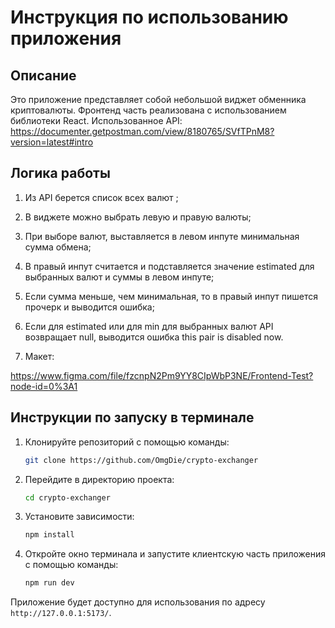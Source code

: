 # Инструкция по использованию приложения

## Описание
Это приложение представляет собой небольшой виджет обменника криптовалюты. Фронтенд часть реализована с использованием библиотеки React. Использованное API: https://documenter.getpostman.com/view/8180765/SVfTPnM8?version=latest#intro

## Логика работы
1. Из API берется список всех валют ;

2. В виджете можно выбрать левую и правую валюты;

3. При выборе валют, выставляется в левом инпуте минимальная сумма обмена;

4. В правый инпут считается и подставляется значение estimated для выбранных валют и суммы в левом инпуте;

5. Если сумма меньше, чем минимальная, то в правый инпут пишется прочерк и выводится ошибка;

6. Если для estimated или для min для выбранных валют API возвращает null, выводится ошибка this pair is disabled now.

7. Макет:

https://www.figma.com/file/fzcnpN2Pm9YY8CIpWbP3NE/Frontend-Test?node-id=0%3A1

## Инструкции по запуску в терминале

1. Клонируйте репозиторий с помощью команды:
   ```bash
   git clone https://github.com/OmgDie/crypto-exchanger
   ```

2. Перейдите в директорию проекта:
   ```bash
   cd crypto-exchanger
   ```

3. Установите зависимости:
   ```bash
   npm install
   ```
   
4. Откройте окно терминала и запустите клиентскую часть приложения с помощью команды:
   ```bash
   npm run dev
   ```

Приложение будет доступно для использования по адресу `http://127.0.0.1:5173/`.
